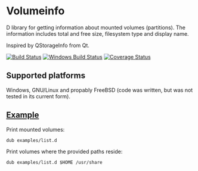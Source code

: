 # Volumeinfo

D library for getting information about mounted volumes (partitions).
The information includes total and free size, filesystem type and display name.

Inspired by QStorageInfo from Qt.

[![Build Status](https://travis-ci.org/FreeSlave/volumeinfo.svg?branch=master)](https://travis-ci.org/FreeSlave/volumeinfo)
[![Windows Build Status](https://ci.appveyor.com/api/projects/status/github/FreeSlave/volumeinfo?branch=master&svg=true)](https://ci.appveyor.com/project/FreeSlave/volumeinfo)
[![Coverage Status](https://coveralls.io/repos/FreeSlave/volumeinfo/badge.svg?branch=master&service=github)](https://coveralls.io/github/FreeSlave/volumeinfo?branch=master)

## Supported platforms

Windows, GNU/Linux and propably FreeBSD (code was written, but was not tested in its current form).

## [Example](examples/list.d)

Print mounted volumes:

    dub examples/list.d

Print volumes where the provided paths reside:

    dub examples/list.d $HOME /usr/share
